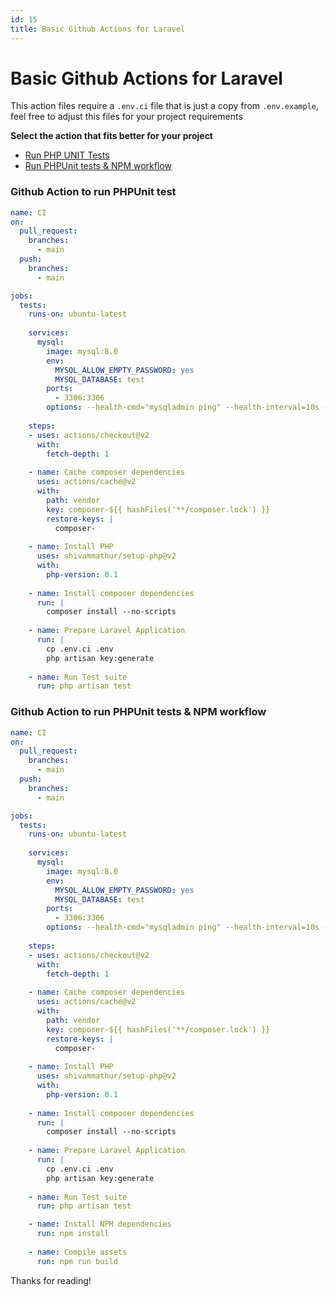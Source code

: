 ```yaml
---
id: 15
title: Basic Github Actions for Laravel
---
```


# Basic Github Actions for Laravel

This action files require a `.env.ci` file that is just a copy from `.env.example`, 
feel free to adjust this files for your project requirements

**Select the action that fits better for your project**
- [Run PHP UNIT Tests](#github-action-to-run-phpunit-test)
- [Run PHPUnit tests & NPM workflow](#github-action-to-run-phpunit-tests-npm-workflow)

### Github Action to run PHPUnit test

```yml
name: CI
on:
  pull_request:
    branches:
      - main
  push:
    branches:
      - main

jobs:
  tests:
    runs-on: ubuntu-latest
 
    services:
      mysql:
        image: mysql:8.0
        env:
          MYSQL_ALLOW_EMPTY_PASSWORD: yes
          MYSQL_DATABASE: test
        ports:
          - 3306:3306
        options: --health-cmd="mysqladmin ping" --health-interval=10s --health-timeout=5s --health-retries=3
 
    steps:
    - uses: actions/checkout@v2
      with:
        fetch-depth: 1
        
    - name: Cache composer dependencies
      uses: actions/cache@v2
      with:
        path: vendor
        key: composer-${{ hashFiles('**/composer.lock') }}
        restore-keys: |
          composer-
          
    - name: Install PHP
      uses: shivammathur/setup-php@v2
      with:
        php-version: 8.1
 
    - name: Install composer dependencies
      run: |
        composer install --no-scripts
 
    - name: Prepare Laravel Application
      run: |
        cp .env.ci .env
        php artisan key:generate
 
    - name: Run Test suite
      run: php artisan test
```


### Github Action to run PHPUnit tests & NPM workflow


```yml
name: CI
on:
  pull_request:
    branches:
      - main
  push:
    branches:
      - main

jobs:
  tests:
    runs-on: ubuntu-latest
 
    services:
      mysql:
        image: mysql:8.0
        env:
          MYSQL_ALLOW_EMPTY_PASSWORD: yes
          MYSQL_DATABASE: test
        ports:
          - 3306:3306
        options: --health-cmd="mysqladmin ping" --health-interval=10s --health-timeout=5s --health-retries=3
 
    steps:
    - uses: actions/checkout@v2
      with:
        fetch-depth: 1
        
    - name: Cache composer dependencies
      uses: actions/cache@v2
      with:
        path: vendor
        key: composer-${{ hashFiles('**/composer.lock') }}
        restore-keys: |
          composer-
          
    - name: Install PHP
      uses: shivammathur/setup-php@v2
      with:
        php-version: 8.1
 
    - name: Install composer dependencies
      run: |
        composer install --no-scripts
 
    - name: Prepare Laravel Application
      run: |
        cp .env.ci .env
        php artisan key:generate
 
    - name: Run Test suite
      run: php artisan test

    - name: Install NPM dependencies
      run: npm install
      
    - name: Compile assets
      run: npm run build
```

Thanks for reading!